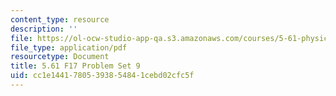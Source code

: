 ```yaml
---
content_type: resource
description: ''
file: https://ol-ocw-studio-app-qa.s3.amazonaws.com/courses/5-61-physical-chemistry-fall-2017/cc1e14417805393854841cebd02cfc5f_MIT5_61F17_pset9.pdf
file_type: application/pdf
resourcetype: Document
title: 5.61 F17 Problem Set 9
uid: cc1e1441-7805-3938-5484-1cebd02cfc5f
---
```


